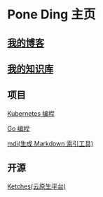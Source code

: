 # Pone Ding 主页

## [我的博客](https://blog.poneding.com)

## [我的知识库](https://kb.poneding.com)

## 项目

[Kubernetes 编程](https://pk.poneding.com)

[Go 编程](https://pg.poneding.com)

[mdi(生成 Markdown 索引工具)](https://mdi.poneding.com)

## 开源

[Ketches(云原生平台)](https://ketches.cn)
